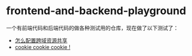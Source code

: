 # frontend-and-backend-playground

一个有前端代码和后端代码的做各种测试用的仓库，现在做了以下测试了：

* [怎么配置跨域资源共享](https://github.com/findxc/blog/issues/50)
* [cookie cookie cookie !](https://github.com/findxc/blog/issues/51)

